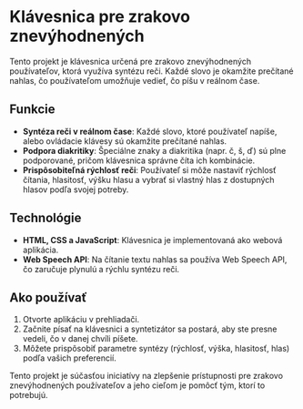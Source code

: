 # Klávesnica pre zrakovo znevýhodnených

Tento projekt je klávesnica určená pre zrakovo znevýhodnených používateľov, ktorá využíva syntézu reči. Každé slovo je okamžite prečítané nahlas, čo používateľom umožňuje vedieť, čo píšu v reálnom čase.

## Funkcie
- **Syntéza reči v reálnom čase**: Každé slovo, ktoré používateľ napíše, alebo ovládacie klávesy sú okamžite prečítané nahlas.
- **Podpora diakritiky**: Špeciálne znaky a diakritika (napr. č, š, ď) sú plne podporované, pričom klávesnica správne číta ich kombinácie.
- **Prispôsobiteľná rýchlosť reči**: Používateľ si môže nastaviť rýchlosť čítania, hlasitosť, výšku hlasu a vybrať si vlastný hlas z dostupných hlasov podľa svojej potreby.

## Technológie
- **HTML, CSS a JavaScript**: Klávesnica je implementovaná ako webová aplikácia.
- **Web Speech API**: Na čítanie textu nahlas sa používa Web Speech API, čo zaručuje plynulú a rýchlu syntézu reči.

## Ako používať
1. Otvorte aplikáciu v prehliadači.
2. Začnite písať na klávesnici a syntetizátor sa postará, aby ste presne vedeli, čo v danej chvíli píšete.
3. Môžete prispôsobiť parametre syntézy (rýchlosť, výška, hlasitosť, hlas) podľa vašich preferencií.

Tento projekt je súčasťou iniciatívy na zlepšenie prístupnosti pre zrakovo znevýhodnených používateľov a jeho cieľom je pomôcť tým, ktorí to potrebujú.

